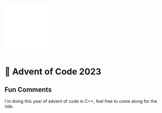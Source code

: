 <img src="./.assets/cpp-heart-white.png" width="164">

# 🎄 Advent of Code 2023

<!--- advent_readme_stars table --->

<!--- advent_readme_stars table --->

## Fun Comments
I'm doing this year of advent of code in C++, feel free to come along for the ride.

